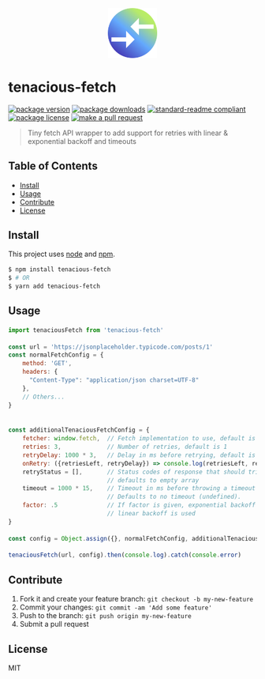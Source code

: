 <div align="center">
    <img width="20%" src="./logo.png" alt="" />
</div>

# tenacious-fetch
[![package version](https://img.shields.io/npm/v/tenacious-fetch.svg?style=flat-square)](https://npmjs.org/package/tenacious-fetch)
[![package downloads](https://img.shields.io/npm/dm/tenacious-fetch.svg?style=flat-square)](https://npmjs.org/package/tenacious-fetch)
[![standard-readme compliant](https://img.shields.io/badge/readme%20style-standard-brightgreen.svg?style=flat-square)](https://github.com/RichardLitt/standard-readme)
[![package license](https://img.shields.io/npm/l/tenacious-fetch.svg?style=flat-square)](https://npmjs.org/package/tenacious-fetch)
[![make a pull request](https://img.shields.io/badge/PRs-welcome-brightgreen.svg?style=flat-square)](http://makeapullrequest.com)

> Tiny fetch API wrapper to add support for retries with linear & exponential backoff and timeouts 

## Table of Contents

- [Install](#install)
- [Usage](#usage)
- [Contribute](#contribute)
- [License](#License)

## Install

This project uses [node](https://nodejs.org) and [npm](https://www.npmjs.com). 

```sh
$ npm install tenacious-fetch
$ # OR
$ yarn add tenacious-fetch
```

## Usage

```js
import tenaciousFetch from 'tenacious-fetch'

const url = 'https://jsonplaceholder.typicode.com/posts/1'
const normalFetchConfig = {
    method: 'GET',
    headers: {
      "Content-Type": "application/json charset=UTF-8"
    },
    // Others...
}


const additionalTenaciousFetchConfig = {
    fetcher: window.fetch,  // Fetch implementation to use, default is window.fetch
    retries: 3,             // Number of retries, default is 1
    retryDelay: 1000 * 3,   // Delay in ms before retrying, default is 1000ms
    onRetry: ({retriesLeft, retryDelay}) => console.log(retriesLeft, retryDelay)
    retryStatus = [],       // Status codes of response that should trigger retry e.g. [500, 404] or just "500". 
                            // defaults to empty array
    timeout = 1000 * 15,    // Timeout in ms before throwing a timeout error for the request.
                            // Defaults to no timeout (undefined).
    factor: .5              // If factor is given, exponential backoff will be performed for retries, otherwise
                            // linear backoff is used  
}

const config = Object.assign({}, normalFetchConfig, additionalTenaciousFetchConfig)

tenaciousFetch(url, config).then(console.log).catch(console.error)
```

## Contribute

1. Fork it and create your feature branch: `git checkout -b my-new-feature`
2. Commit your changes: `git commit -am 'Add some feature'`
3. Push to the branch: `git push origin my-new-feature`
4. Submit a pull request

## License

MIT
    
